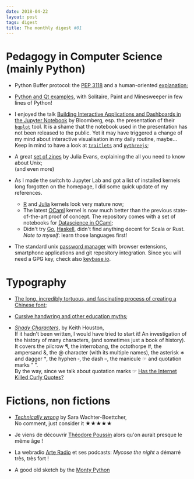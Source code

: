 ```yaml
---
date: 2018-04-22
layout: post
tags: digest
title: The monthly digest #01
---
```



# Pedagogy in Computer Science (mainly Python)

- Python Buffer protocol: the [PEP 3118](https://www.python.org/dev/peps/pep-3118/) and a human-oriented [explanation](https://jakevdp.github.io/blog/2014/05/05/introduction-to-the-python-buffer-protocol/);

- [Python and Qt examples](https://github.com/mfitzp/15-minute-apps), with Solitaire, Paint and Minesweeper in few lines of Python!


- I enjoyed the talk [Building Interactive Applications and Dashboards in the Jupyter Notebook](https://www.youtube.com/watch?v=i40d8-Hu4vM) by Bloomberg, esp. the presentation of their [`bqplot`](https://github.com/bloomberg/bqplot) tool. It is a shame that the notebook used in the presentation has not been released to the public. Yet it may have triggered a change of my mind about interactive visualisation in my daily routine, maybe...  
Keep in mind to have a look at [`traitlets`](https://traitlets.readthedocs.io/) and [`pythreejs`](https://github.com/jupyter-widgets/pythreejs);

- A great [set of zines](https://jvns.ca/zines/) by Julia Evans, explaining the all you need to know about Unix;  
(and even more)

- As I made the switch to Jupyter Lab and got a list of installed kernels long forgotten on the homepage, I did some quick update of my references.

    - [R](https://irkernel.github.io/) and [Julia](https://github.com/JuliaLang/IJulia.jl) kernels look very mature now;
    - The latest [OCaml](https://akabe.github.io/ocaml-jupyter/) kernel is now much better than the previous state-of-the-art proof of concept. The repository comes with a set of notebooks for [Datascience in OCaml](https://github.com/akabe/docker-ocaml-jupyter-datascience);
    - Didn't try [Go](https://github.com/gopherdata/gophernotes), [Haskell](https://github.com/gibiansky/IHaskell), didn't find anything decent for Scala or Rust.  
    *Note to myself*: learn those languages first!

- The standard unix [password manager](https://www.passwordstore.org/) with browser extensions, smartphone applications and git repository integration. Since you will need a GPG key, check also [keybase.io](https://keybase.io/xoolive).

# Typography

- [The long, incredibly tortuous, and fascinating process of creating a Chinese font](https://qz.com/522079/the-long-incredibly-tortuous-and-fascinating-process-of-creating-a-chinese-font/);

- [Cursive handwring and other education myths](http://nautil.us/issue/40/learning/cursive-handwriting-and-other-education-myths);

- [*Shady Characters*](http://amzn.eu/b6jJG8V ), by Keith Houston,  
If it hadn't been written, I would have tried to start it! An investigation of the history of many characters, (and sometimes just a book of history). It covers the pilcrow ¶, the interrobang, the octothorpe #, the ampersand &, the @ character (with its multiple names), the asterisk ∗ and dagger †, the hyphen ‐, the dash –, the manicule ☞ and quotation marks “ ”.  
By the way, since we talk about quotation marks  ☞ [Has the Internet Killed Curly Quotes?](https://www.theatlantic.com/technology/archive/2016/12/quotation-mark-wars/511766/)

# Fictions, non fictions

- [*Technically wrong*](http://amzn.eu/iqd3Smi) by Sara Wachter-Boettcher,  
No comment, just consider it ★★★★★

- Je viens de découvrir [Théodore Poussin](https://fr.wikipedia.org/wiki/Th%C3%A9odore_Poussin) alors qu'on aurait presque le même âge !

- La webradio [Arte Radio](https://www.arteradio.com/) et ses podcasts: *Mycose the night* a démarré très, très fort !

- A good old sketch by the [Monty Python](https://www.youtube.com/watch?v=OyHlMXpZrE8)

